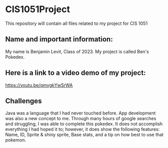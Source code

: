 # CIS1051Project
This repository will contain all files related to my project for CIS 1051

## Name and important information:
My name is Benjamin Levit, Class of 2023. My project is called Ben's Pokedex.

## Here is a link to a video demo of my project:
https://youtu.be/qmvgkYwSrWA

## Challenges
Java was a language that I had never touched before. App development was also a new concept to me. Through many hours of google searches and struggling, I was able to complete this pokedex. It does not accomplish everything I had hoped it to; however, it does show the following features: Name, ID, Sprite & shiny sprite, Base stats, and a tip on how best to use that pokemon.
